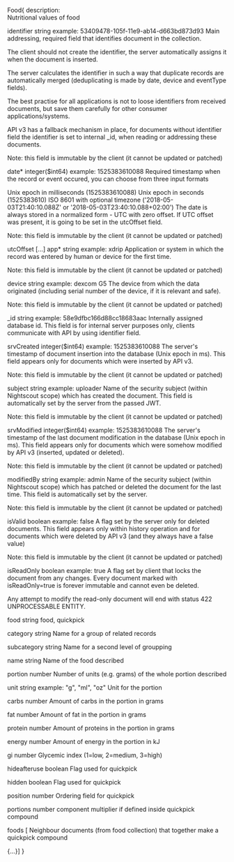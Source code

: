 Food{
description:	
Nutritional values of food

identifier	string
example: 53409478-105f-11e9-ab14-d663bd873d93
Main addressing, required field that identifies document in the collection.

The client should not create the identifier, the server automatically assigns it when the document is inserted.

The server calculates the identifier in such a way that duplicate records are automatically merged (deduplicating is made by date, device and eventType fields).

The best practise for all applications is not to loose identifiers from received documents, but save them carefully for other consumer applications/systems.

API v3 has a fallback mechanism in place, for documents without identifier field the identifier is set to internal _id, when reading or addressing these documents.

Note: this field is immutable by the client (it cannot be updated or patched)

date*	integer($int64)
example: 1525383610088
Required timestamp when the record or event occured, you can choose from three input formats

Unix epoch in milliseconds (1525383610088)
Unix epoch in seconds (1525383610)
ISO 8601 with optional timezone ('2018-05-03T21:40:10.088Z' or '2018-05-03T23:40:10.088+02:00')
The date is always stored in a normalized form - UTC with zero offset. If UTC offset was present, it is going to be set in the utcOffset field.

Note: this field is immutable by the client (it cannot be updated or patched)

utcOffset	[...]
app*	string
example: xdrip
Application or system in which the record was entered by human or device for the first time.

Note: this field is immutable by the client (it cannot be updated or patched)

device	string
example: dexcom G5
The device from which the data originated (including serial number of the device, if it is relevant and safe).

Note: this field is immutable by the client (it cannot be updated or patched)

_id	string
example: 58e9dfbc166d88cc18683aac
Internally assigned database id. This field is for internal server purposes only, clients communicate with API by using identifier field.

srvCreated	integer($int64)
example: 1525383610088
The server's timestamp of document insertion into the database (Unix epoch in ms). This field appears only for documents which were inserted by API v3.

Note: this field is immutable by the client (it cannot be updated or patched)

subject	string
example: uploader
Name of the security subject (within Nightscout scope) which has created the document. This field is automatically set by the server from the passed JWT.

Note: this field is immutable by the client (it cannot be updated or patched)

srvModified	integer($int64)
example: 1525383610088
The server's timestamp of the last document modification in the database (Unix epoch in ms). This field appears only for documents which were somehow modified by API v3 (inserted, updated or deleted).

Note: this field is immutable by the client (it cannot be updated or patched)

modifiedBy	string
example: admin
Name of the security subject (within Nightscout scope) which has patched or deleted the document for the last time. This field is automatically set by the server.

Note: this field is immutable by the client (it cannot be updated or patched)

isValid	boolean
example: false
A flag set by the server only for deleted documents. This field appears only within history operation and for documents which were deleted by API v3 (and they always have a false value)

Note: this field is immutable by the client (it cannot be updated or patched)

isReadOnly	boolean
example: true
A flag set by client that locks the document from any changes. Every document marked with isReadOnly=true is forever immutable and cannot even be deleted.

Any attempt to modify the read-only document will end with status 422 UNPROCESSABLE ENTITY.

food	string
food, quickpick

category	string
Name for a group of related records

subcategory	string
Name for a second level of groupping

name	string
Name of the food described

portion	number
Number of units (e.g. grams) of the whole portion described

unit	string
example: "g", "ml", "oz"
Unit for the portion

carbs	number
Amount of carbs in the portion in grams

fat	number
Amount of fat in the portion in grams

protein	number
Amount of proteins in the portion in grams

energy	number
Amount of energy in the portion in kJ

gi	number
Glycemic index (1=low, 2=medium, 3=high)

hideafteruse	boolean
Flag used for quickpick

hidden	boolean
Flag used for quickpick

position	number
Ordering field for quickpick

portions	number
component multiplier if defined inside quickpick compound

foods	[
Neighbour documents (from food collection) that together make a quickpick compound

{...}]
}